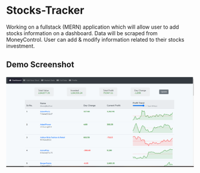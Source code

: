# Stocks-Tracker

Working on a fullstack (MERN) application which will allow user to add stocks information on a dashboard.
Data will be scraped from MoneyControl.
User can add & modify information related to their stocks investment. 

## Demo Screenshot
![screenshot](screenshot.png)
